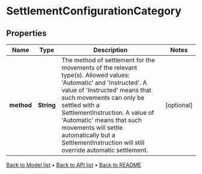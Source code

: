 

# SettlementConfigurationCategory


## Properties

| Name | Type | Description | Notes |
|------------ | ------------- | ------------- | -------------|
|**method** | **String** | The method of settlement for the movements of the relevant type(s). Allowed values: &#39;Automatic&#39; and &#39;Instructed&#39;. A value of &#39;Instructed&#39; means that such movements can only be settled with a SettlementInstruction. A value of &#39;Automatic&#39; means that such movements will settle automatically but a SettlementInstruction will still override automatic settlement. |  [optional] |



[Back to Model list](../README.md#documentation-for-models) &#8226; [Back to API list](../README.md#documentation-for-api-endpoints) &#8226; [Back to README](../README.md)


